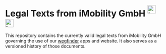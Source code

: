 # Legal Texts from iMobility GmbH <sup><a href="https://github.com/i-mobility"><img src="https://avatars2.githubusercontent.com/u/13781770" height="26" alt="iMobility"></a> <a href="https://wegfinder.at"><img src="https://imobstaticassets.blob.core.windows.net/imobstaticassets/wegfinder_icon.png" height="26" alt="iMobility"></a></sup>

This repository contains the currently valid legal texts from iMobility GmbH governing the use of our [wegfinder](https://wegfinder.at) apps and website. It also serves as a versioned history of those documents.
